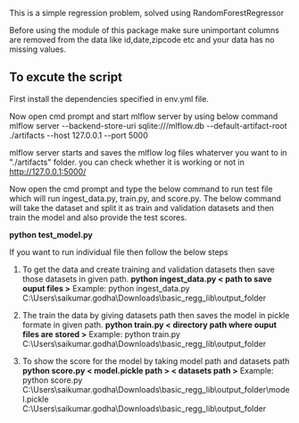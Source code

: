 This is a simple regression problem, solved using RandomForestRegressor

Before using the module of this package make sure unimportant columns are removed from the data like id,date,zipcode etc and your data has no missing values.

## To excute the script
First install the dependencies specified in env.yml file.

Now open cmd prompt and start mlflow server by using below command
mlflow server --backend-store-uri sqlite:///mlflow.db --default-artifact-root ./artifacts --host 127.0.0.1 --port 5000

mlflow server starts and saves the mlflow log files whaterver you want to in "./artifacts" folder.
you can check whether it is working or not in http://127.0.0.1:5000/

Now open the cmd prompt and type the below command to run test file which will run ingest_data.py, train.py, and score.py. The below command will take the dataset and split it as train and validation datasets and then train the model and also provide the test scores.

**python test_model.py**

If you want to run individual file then follow the below steps

1. To get the data and create training and validation datasets then save those datasets in given path.
**python ingest_data.py < path to save ouput files >**
Example: python ingest_data.py C:\Users\saikumar.godha\Downloads\basic_regg_lib\output_folder

2. The train the data by giving datasets path then saves the model in pickle formate in given path.
**python train.py < directory path where ouput files are stored >**
Example: python train.py C:\Users\saikumar.godha\Downloads\basic_regg_lib\output_folder

3. To show the score for the model by taking model path and datasets path
**python score.py < model.pickle path > < datasets path >**
Example: python score.py C:\Users\saikumar.godha\Downloads\basic_regg_lib\output_folder\model.pickle C:\Users\saikumar.godha\Downloads\basic_regg_lib\output_folder
